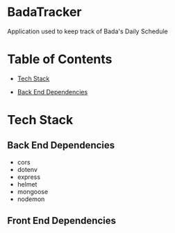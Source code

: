 # BadaTracker

Application used to keep track of Bada's Daily Schedule

# Table of Contents

* [Tech Stack](https://github.com/ktan114/BadaTracker/tree/kevin/readme#tech-stack)

 * [Back End Dependencies](https://github.com/ktan114/BadaTracker/tree/kevin/readme#back-end-dependencies)

# Tech Stack

## Back End Dependencies

- cors
- dotenv
- express
- helmet
- mongoose
- nodemon

## Front End Dependencies
